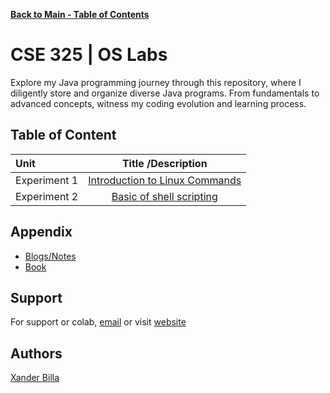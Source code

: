[**Back to Main - Table of Contents**](https://github.com/xanderbilla/LPU-Academics#readme)

# CSE 325 | OS Labs

Explore my Java programming journey through this repository, where I diligently store and organize diverse Java programs. From fundamentals to advanced concepts, witness my coding evolution and learning process.

## Table of Content

| Unit      |                                       Title /Description                                       |
| :-------- | :--------------------------------------------------------------------------------------------: |
| Experiment 1 | [Introduction to Linux Commands](https://github.com/xanderbilla/LPU-Academics/tree/main/Docs/CSE325/CSE325_1.md) |
| Experiment 2 | [Basic of shell scripting](https://github.com/xanderbilla/LPU-Academics/tree/main/Docs/CSE325/CSE325_2.md) |

## Appendix

- [Blogs/Notes](https://xanderbilla.com/series/java)
- [Book](https://www.amazon.in/JAVA-COMPLETE-REFERENCE-Herbert-Schildt/dp/9355323719/ref=pd_lpo_sccl_1/258-7374788-6944108?pd_rd_w=sSoMq&content-id=amzn1.sym.c3daf87c-2802-47b7-8fa4-23dc91a4fca7&pf_rd_p=c3daf87c-2802-47b7-8fa4-23dc91a4fca7&pf_rd_r=C22QBTWSADVN71MF1TJZ&pd_rd_wg=vGCGq&pd_rd_r=f7bb1e96-3590-4b8c-bed2-19c679da7e87&pd_rd_i=9355323719&psc=1)

## Support

For support or colab, [email](mailto:dev.xanderbilla@gmail.com) or visit [website](https://xanderbilla.com)

## Authors

[Xander Billa](https://xanderbilla.com)
